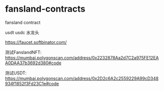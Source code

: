 # fansland-contracts
fansland contract


usdt usdc 水龙头

https://faucet.softbinator.com/

测试FanslandNFT: https://mumbai.polygonscan.com/address/0x2232878Aa2d7C2a975FE12EAA0DAA37b3692d380#code

测试USDT: https://mumbai.polygonscan.com/address/0x2D2c6A2c2559229A99cD348934f1852f3Fd23C1e#code
